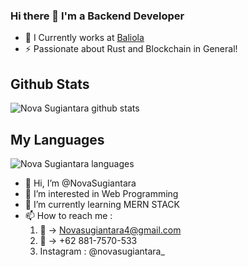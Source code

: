 ### Hi there 👋 I'm a Backend Developer

- 🔭 I Currently works at [Baliola](https://github.com/baliola)
- ⚡ Passionate about Rust and Blockchain in General!


## Github Stats
<img alt="Nova Sugiantara github stats" src="https://github-readme-stats.vercel.app/api?username=NovaSugiantara&show_icons=true&include_all_commits=true&theme=vue&hide_border=true&count_private=true"></img>

## My Languages
<img alt="Nova Sugiantara languages" src="https://github-readme-stats.vercel.app/api/top-langs/?username=NovaSugiantara&layout=compact&theme=vue&hide_border=true&langs_count=8&count_private=true"></img>

- 👋 Hi, I’m @NovaSugiantara
- 👀 I’m interested in Web Programming
- 🌱 I’m currently learning MERN STACK
- 📫 How to reach me :
  1. 📧 -> Novasugiantara4@gmail.com
  2. 📱 -> +62 881-7570-533
  3. Instagram : @novasugiantara_

<!---
- 💞️ I’m looking to collaborate on ...
NovaSugiantara/NovaSugiantara is a ✨ special ✨ repository because its `README.md` (this file) appears on your GitHub profile.
You can click the Preview link to take a look at your changes.
--->
